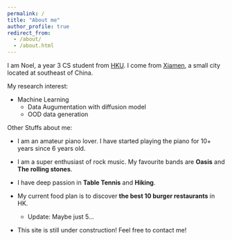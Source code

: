 ```yaml
---
permalink: /
title: "About me"
author_profile: true
redirect_from: 
  - /about/
  - /about.html
---
```


I am Noel, a year 3 CS student from [HKU](https://www.hku.hk). I come from [Xiamen](https://en.wikipedia.org/wiki/Xiamen), a small city located at southeast of China.

 

My research interest:

* Machine Learning
  * Data Augumentation with diffusion model
  * OOD data generation

Other Stuffs about me:

* I am an amateur piano lover. I have started playing the piano for 10+ years since 6 years old.

* I am a super enthusiast of rock music. My favourite bands are **Oasis** and **The rolling stones**.

* I have deep passion in **Table Tennis** and **Hiking**.

* My current food plan is to discover **the best 10 burger restaurants** in HK.
  * Update: Maybe just 5...

* This site is still under construction! Feel free to contact me!
